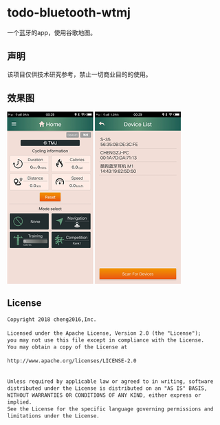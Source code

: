 ﻿# todo-bluetooth-wtmj
一个蓝牙的app，使用谷歌地图。



## 声明
该项目仅供技术研究参考，禁止一切商业目的的使用。


## 效果图

![](screenshort/tmj20180513003006.png)                              ![](screenshort/tmj_20180513_002942.png)


## License

    Copyright 2018 cheng2016,Inc.

    Licensed under the Apache License, Version 2.0 (the "License");
    you may not use this file except in compliance with the License.
    You may obtain a copy of the License at

    http://www.apache.org/licenses/LICENSE-2.0


    Unless required by applicable law or agreed to in writing, software
    distributed under the License is distributed on an "AS IS" BASIS,
    WITHOUT WARRANTIES OR CONDITIONS OF ANY KIND, either express or implied.
    See the License for the specific language governing permissions and
    limitations under the License.
